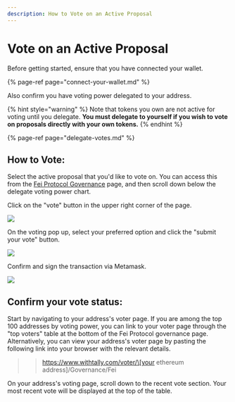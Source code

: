 ```yaml
---
description: How to Vote on an Active Proposal
---
```


# Vote on an Active Proposal

Before getting started, ensure that you have connected your wallet.

{% page-ref page="connect-your-wallet.md" %}

Also confirm you have voting power delegated to your address. 

{% hint style="warning" %}
Note that tokens you own are not active for voting until you delegate. **You must delegate to yourself if you wish to vote on proposals directly with your own tokens.**
{% endhint %}

{% page-ref page="delegate-votes.md" %}

## How to Vote:

Select the active proposal that you'd like to vote on. You can access this from the [Fei Protocol Governance](https://www.withtally.com/governance/fei) page, and then scroll down below the delegate voting power chart.

Click on the "vote" button in the upper right corner of the page.

![](../.gitbook/assets/image%20%2824%29.png)

On the voting pop up, select your preferred option and click the "submit your vote" button.

![](../.gitbook/assets/image%20%2826%29.png)

Confirm and sign the transaction via Metamask.

![](../.gitbook/assets/image%20%2825%29.png)

## Confirm your vote status:

Start by navigating to your address's voter page. If you are among the top 100 addresses by voting power, you can link to your voter page through the "top voters" table at the bottom of the Fei Protocol governance page. Alternatively, you can view your address's voter page by pasting the following link into your browser with the relevant details.

> > https://www.withtally.com/voter/\[your ethereum address\]/Governance/Fei

On your address's voting page, scroll down to the recent vote section. Your most recent vote will be displayed at the top of the table.

